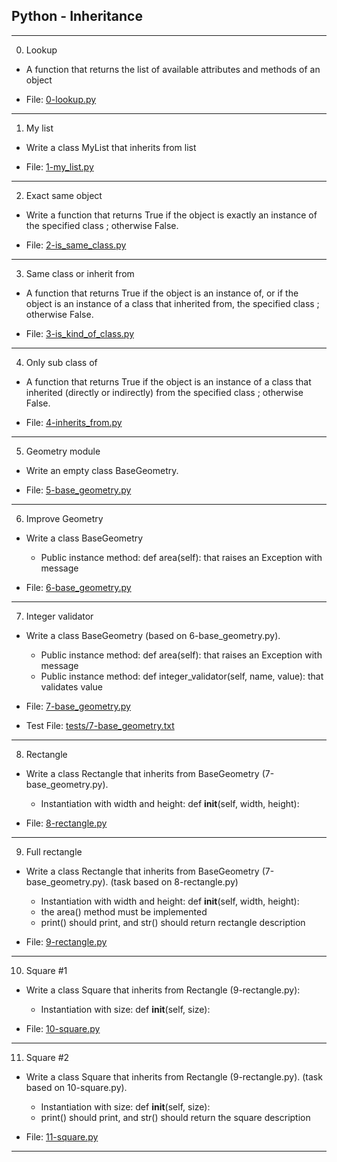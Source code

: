 ## Python - Inheritance

-------------------------

0. Lookup

- A function that returns the list of available attributes and methods of an object

- File: [0-lookup.py](./0-lookup.py)

---

1. My list

- Write a class MyList that inherits from list

- File: [1-my_list.py](./1-my_list.py)

---

2. Exact same object

- Write a function that returns True if the object is exactly an instance of the specified class ; otherwise False.

- File: [2-is_same_class.py](./2-is_same_class.py)

---

3. Same class or inherit from

- A function that returns True if the object is an instance of, or if the object is an instance of a class that inherited from, the specified class ; otherwise False.

- File: [3-is_kind_of_class.py](./3-is_kind_of_class.py)

---

4. Only sub class of

- A function that returns True if the object is an instance of a class that inherited (directly or indirectly) from the specified class ; otherwise False.

- File: [4-inherits_from.py](./4-inherits_from.py)

---

5. Geometry module

- Write an empty class BaseGeometry.

- File: [5-base_geometry.py](./5-base_geometry.py)

---

6. Improve Geometry

- Write a class BaseGeometry

    - Public instance method: def area(self): that raises an Exception with message

- File: [6-base_geometry.py](./6-base_geometry.py)

---

7. Integer validator

- Write a class BaseGeometry (based on 6-base_geometry.py).

    - Public instance method: def area(self): that raises an Exception with message
    - Public instance method: def integer_validator(self, name, value): that validates value

- File: [7-base_geometry.py](./7-base_geometry.py)
- Test File: [tests/7-base_geometry.txt](tests/7-base_geometry.txt)

---

8. Rectangle

- Write a class Rectangle that inherits from BaseGeometry (7-base_geometry.py).

    - Instantiation with width and height: def __init__(self, width, height):

- File: [8-rectangle.py](./8-rectangle.py)

---

9. Full rectangle

- Write a class Rectangle that inherits from BaseGeometry (7-base_geometry.py). (task based on 8-rectangle.py)

    - Instantiation with width and height: def __init__(self, width, height):
    - the area() method must be implemented
    - print() should print, and str() should return rectangle description

- File: [9-rectangle.py](./9-rectangle.py)

---

10. Square #1

- Write a class Square that inherits from Rectangle (9-rectangle.py):

    - Instantiation with size: def __init__(self, size):

- File: [10-square.py](./10-square.py)

---

11. Square #2

- Write a class Square that inherits from Rectangle (9-rectangle.py). (task based on 10-square.py).

    - Instantiation with size: def __init__(self, size):
    - print() should print, and str() should return the square description

- File: [11-square.py](./11-square.py)

---
